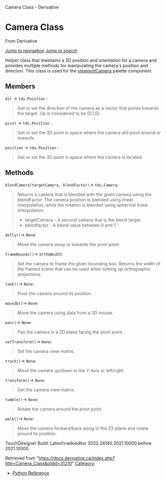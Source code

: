 

Camera Class - Derivative

























# Camera Class

From Derivative



[Jump to navigation](#mw-head)
[Jump to search](#searchInput)

Helper class that maintains a 3D position and orientation for a camera and provides multiple methods for manipulating the camera's position and direction. This class is used for the [viewportCamera](Palette_camera.html "Palette:camera") palette component.

  


## Members

`dir` → `tdu.Position` :

> Get or set the direction of the camera as a vector that points towards the target. Up is considered to be (0,1,0).

`pivot` → `tdu.Position` :

> Get or set the 3D point in space where the camera will pivot around or towards.

`position` → `tdu.Position` :

> Get or set the 3D point in space where the camera is located.

## Methods

`blendCamera(targetCamera, blendFactor)`→ `tdu.Camera`:

> Returns a camera that is blended with the given camera using the blendFactor. The camera position is blended using linear interpolation, while the rotation is blended using spherical linear interpolation.
> 
> * targetCamera - A second camera that is the blend target.
> * blendfactor - A blend value between 0 and 1."

`dolly()`→ `None`:

> Move the camera away or towards the pivot point.

`frameBounds()`→ `OrthoWidth`:

> Set the camera to frame the given bounding box. Returns the width of the framed scene that can be used when setting up orthographic projections.

`look()`→ `None`:

> Pivot the camera around its position.

`move3D()`→ `None`:

> Move the camera using data from a 3D mouse.

`pan()`→ `None`:

> Pan the camera in a 2D plane facing the pivot point.

`setTransform()`→ `None`:

> Set the camera view matrix.

`track()`→ `None`:

> Move the camera up/down in the Y-Axis or left/right.

`transform()`→ `None`:

> Get the camera view matrix.

`tumble()`→ `None`:

> Rotate the camera around the pivot point.

`walk()`→ `None`:

> Move the camera forward/back along in the ZX plane and rotate around its position.

TouchDesigner Build: 
Latest\nwikieditor
2022.24140
2021.10000
before 2021.10000






Retrieved from "<https://docs.derivative.ca/index.php?title=Camera_Class&oldid=31210>"
[Category](Special_Categories.html "Special:Categories"):

* [Python Reference](Category_Python_Reference.html "Category:Python Reference")